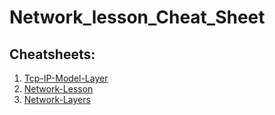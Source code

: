# Network_lesson_Cheat_Sheet

## Cheatsheets:

1. [Tcp-IP-Model-Layer](./managedkaos_tcp-ip-model-layers.bw.pdf)
2. [Network-Lesson](./monsieur-h_network-lesson.bw.pdf)
3. [Network-Layers](./tamaranth_network-layer-acronyms.bw.pdf)
